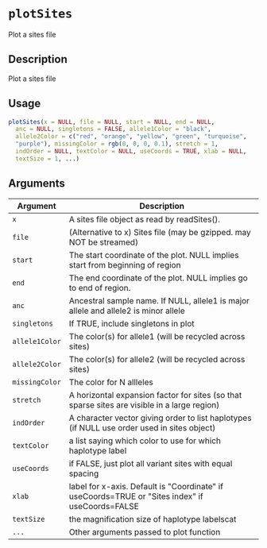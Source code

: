 # `plotSites`

Plot a sites file


## Description

Plot a sites file


## Usage

```r
plotSites(x = NULL, file = NULL, start = NULL, end = NULL,
  anc = NULL, singletons = FALSE, allele1Color = "black",
  allele2Color = c("red", "orange", "yellow", "green", "turquoise",
  "purple"), missingColor = rgb(0, 0, 0, 0.1), stretch = 1,
  indOrder = NULL, textColor = NULL, useCoords = TRUE, xlab = NULL,
  textSize = 1, ...)
```


## Arguments

Argument      |Description
------------- |----------------
`x`     |     A sites file object as read by readSites().
`file`     |     (Alternative to x) Sites file (may be gzipped. may NOT be streamed)
`start`     |     The start coordinate of the plot. NULL implies start from beginning of region
`end`     |     The end coordinate of the plot. NULL implies go to end of region.
`anc`     |     Ancestral sample name. If NULL, allele1 is major allele and allele2 is minor allele
`singletons`     |     If TRUE, include singletons in plot
`allele1Color`     |     The color(s) for allele1 (will be recycled across sites)
`allele2Color`     |     The color(s) for allele2 (will be recycled across sites)
`missingColor`     |     The color for N allleles
`stretch`     |     A horizontal expansion factor for sites (so that sparse sites are visible in a large region)
`indOrder`     |     A character vector giving order to list haplotypes (if NULL use order used in sites object)
`textColor`     |     a list saying which color to use for which haplotype label
`useCoords`     |     if FALSE, just plot all variant sites with equal spacing
`xlab`     |     label for x-axis. Default is "Coordinate" if useCoords=TRUE or "Sites index" if useCoords=FALSE
`textSize`     |     the magnification size of haplotype labelscat
`...`     |     Other arguments passed to plot function

